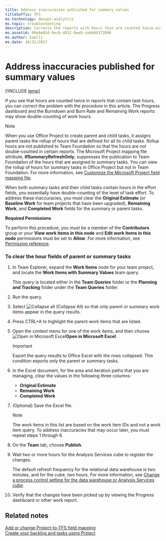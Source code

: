 ```yaml
---
title: Address inaccuracies published for summary values
titleSuffix: TFS
ms.technology: devops-analytics
ms.topic: troubleshooting
description: Corrects the reports with hours that are counted twice with this procedure - Team Foundation Server
ms.assetid: 09e8e02d-9ecb-4012-9ee0-cebb89372096
ms.author: kaelli
ms.date: 10/31/2017
---
```


# Address inaccuracies published for summary values

[!INCLUDE [temp](../includes/tfs-report-platform-version.md)]

If you see that hours are counted twice in reports that contain task hours, you can correct the problem with the procedure in this article. The Progress dashboard and the Burndown and Burn Rate and Remaining Work reports may show double-counting of work hours.

> [!NOTE]  
>  When you use Office Project to create parent and child tasks, it assigns parent tasks the rollup of hours that are defined for all its child tasks. Rollup hours are not published to Team Foundation so that the hours are not double-counted in certain reports. The Microsoft Project mapping file attribute, **IfSummaryRefreshOnly**, suppresses the publication to Team Foundation of the hours that are assigned to summary tasks. You can view the rollup of hours for summary tasks in Office Project but not in Team Foundation. For more information, see [Customize the Microsoft Project field mapping file](../../reference/xml/map-microsoft-project-fields-to-tf-fields.md).

When both summary tasks and their child tasks contain hours in the effort fields, you essentially have double-counting of the level of task effort. To address these inaccuracies, you must clear the **Original Estimate** (or **Baseline Work** for team projects that have been upgraded), **Remaining Work**, and **Completed Work** fields for the summary or parent tasks.

**Required Permissions**

To perform this procedure, you must be a member of the **Contributors** group or your **View work items in this node** and **Edit work items in this node** permissions must be set to **Allow**. For more information, see [Permission reference](../../organizations/security/set-project-collection-level-permissions.md).

### To clear the hour fields of parent or summary tasks

1.  In Team Explorer, expand the **Work Items** node for your team project, and locate the **Work Items with Summary Values** team query.

    This query is located either in the **Team Queries** folder or the **Planning and Tracking** folder under the **Team Queries** folder.

2.  Run the query.

3.  Select ![Collapse all](media/icon_collapseall.png "Icon_CollapseAll") (Collapse All) so that only parent or summary work items appear in the query results.

4.  Press CTRL+A to highlight the parent work items that are listed.

5.  Open the context menu for one of the work items, and then choose ![Open in Microsoft Excel](media/icon_openinexcel.png "Icon_openInExcel")**Open in Microsoft Excel**.

    > [!IMPORTANT]  
    >  Export the query results to Office Excel with the rows collapsed. This condition exports only the parent or summary tasks.

6.  In the Excel document, for the area and iteration paths that you are managing, clear the values in the following three columns:

    - **Original Estimate**
    - **Remaining Work**
    - **Completed Work**

7.  (Optional) Save the Excel file.

    > [!NOTE]  
    > The work items in this list are based on the work item IDs and not a work item query. To address inaccuracies that may occur later, you must repeat steps 1 through 6.

8.  On the **Team** tab, choose **Publish**.

9.  Wait two or more hours for the Analysis Services cube to register the changes.

    The default refresh frequency for the relational data warehouse is two minutes, and for the cube, two hours. For more information, see [Change a process control setting for the data warehouse or Analysis Services cube](../admin/change-a-process-control-setting.md).

10. Verify that the changes have been picked up by viewing the Progress dashboard or other work report.

## Related notes

[Add or change Project-to-TFS field mapping](../../reference/xml/add-or-change-how-project-fields-map-to-tfs-fields.md)  
 [Create your backlog and tasks using Project](../../boards/backlogs/office/create-your-backlog-tasks-using-project.md)
